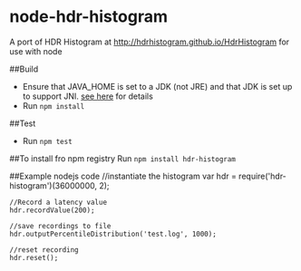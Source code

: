 # node-hdr-histogram
A port of HDR Histogram at http://hdrhistogram.github.io/HdrHistogram for use with node

##Build
- Ensure that JAVA_HOME is set to a JDK (not JRE) and that JDK is set up to support JNI. [see
here](https://github.com/joeferner/node-java/issues/90#issuecomment-45613235) for details
- Run `npm install`

##Test
- Run `npm test`

##To install fro npm registry
Run `npm install hdr-histogram`

##Example nodejs code
    //instantiate the histogram
    var hdr = require('hdr-histogram')(36000000, 2);
    
    //Record a latency value
    hdr.recordValue(200);
    
    //save recordings to file
    hdr.outputPercentileDistribution('test.log', 1000);
    
    //reset recording
    hdr.reset();
